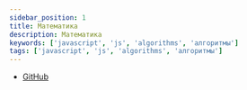 ```yaml
---
sidebar_position: 1
title: Математика
description: Математика
keywords: ['javascript', 'js', 'algorithms', 'алгоритмы']
tags: ['javascript', 'js', 'algorithms', 'алгоритмы']
---
```


- [GitHub](https://github.com/harryheman/algorithms-data-structures/tree/main/src/algorithms/math)
